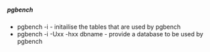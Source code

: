 ##### pgbench

* pgbench -i - initailise the tables that are used by pgbench
* pgbench -i -Uxx -hxx dbname - provide a database to be used by pgbench
